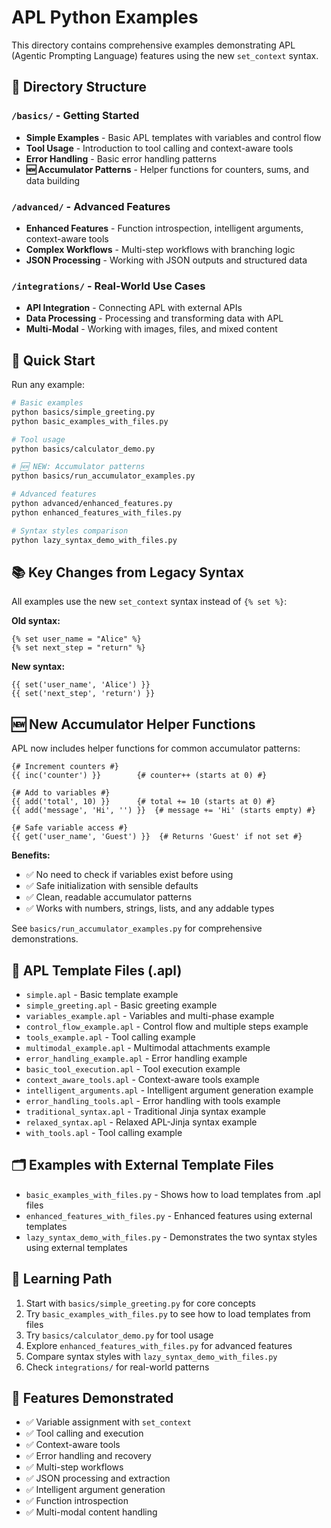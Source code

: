 # APL Python Examples

This directory contains comprehensive examples demonstrating APL (Agentic Prompting Language) features using the new `set_context` syntax.

## 📁 Directory Structure

### `/basics/` - Getting Started
- **Simple Examples** - Basic APL templates with variables and control flow
- **Tool Usage** - Introduction to tool calling and context-aware tools  
- **Error Handling** - Basic error handling patterns
- **🆕 Accumulator Patterns** - Helper functions for counters, sums, and data building

### `/advanced/` - Advanced Features
- **Enhanced Features** - Function introspection, intelligent arguments, context-aware tools
- **Complex Workflows** - Multi-step workflows with branching logic
- **JSON Processing** - Working with JSON outputs and structured data

### `/integrations/` - Real-World Use Cases
- **API Integration** - Connecting APL with external APIs
- **Data Processing** - Processing and transforming data with APL
- **Multi-Modal** - Working with images, files, and mixed content

## 🚀 Quick Start

Run any example:

```bash
# Basic examples
python basics/simple_greeting.py
python basic_examples_with_files.py

# Tool usage
python basics/calculator_demo.py

# 🆕 NEW: Accumulator patterns
python basics/run_accumulator_examples.py

# Advanced features  
python advanced/enhanced_features.py
python enhanced_features_with_files.py

# Syntax styles comparison
python lazy_syntax_demo_with_files.py
```

## 📚 Key Changes from Legacy Syntax

All examples use the new `set_context` syntax instead of `{% set %}`:

**Old syntax:**
```jinja
{% set user_name = "Alice" %}
{% set next_step = "return" %}
```

**New syntax:**
```jinja
{{ set('user_name', 'Alice') }}
{{ set('next_step', 'return') }}
```

## 🆕 New Accumulator Helper Functions

APL now includes helper functions for common accumulator patterns:

```jinja
{# Increment counters #}
{{ inc('counter') }}        {# counter++ (starts at 0) #}

{# Add to variables #}
{{ add('total', 10) }}      {# total += 10 (starts at 0) #}
{{ add('message', 'Hi', '') }}  {# message += 'Hi' (starts empty) #}

{# Safe variable access #}
{{ get('user_name', 'Guest') }}  {# Returns 'Guest' if not set #}
```

**Benefits:**
- ✅ No need to check if variables exist before using
- ✅ Safe initialization with sensible defaults  
- ✅ Clean, readable accumulator patterns
- ✅ Works with numbers, strings, lists, and any addable types

See `basics/run_accumulator_examples.py` for comprehensive demonstrations.

## 🔧 APL Template Files (.apl)

- `simple.apl` - Basic template example
- `simple_greeting.apl` - Basic greeting example
- `variables_example.apl` - Variables and multi-phase example
- `control_flow_example.apl` - Control flow and multiple steps example
- `tools_example.apl` - Tool calling example
- `multimodal_example.apl` - Multimodal attachments example
- `error_handling_example.apl` - Error handling example
- `basic_tool_execution.apl` - Tool execution example
- `context_aware_tools.apl` - Context-aware tools example
- `intelligent_arguments.apl` - Intelligent argument generation example
- `error_handling_tools.apl` - Error handling with tools example
- `traditional_syntax.apl` - Traditional Jinja syntax example
- `relaxed_syntax.apl` - Relaxed APL-Jinja syntax example
- `with_tools.apl` - Tool calling example

## 🗂️ Examples with External Template Files

- `basic_examples_with_files.py` - Shows how to load templates from .apl files
- `enhanced_features_with_files.py` - Enhanced features using external templates
- `lazy_syntax_demo_with_files.py` - Demonstrates the two syntax styles using external templates

## 📖 Learning Path

1. Start with `basics/simple_greeting.py` for core concepts
2. Try `basic_examples_with_files.py` to see how to load templates from files
3. Try `basics/calculator_demo.py` for tool usage
4. Explore `enhanced_features_with_files.py` for advanced features
5. Compare syntax styles with `lazy_syntax_demo_with_files.py`
6. Check `integrations/` for real-world patterns

## 🎯 Features Demonstrated

- ✅ Variable assignment with `set_context`
- ✅ Tool calling and execution
- ✅ Context-aware tools
- ✅ Error handling and recovery
- ✅ Multi-step workflows
- ✅ JSON processing and extraction
- ✅ Intelligent argument generation
- ✅ Function introspection
- ✅ Multi-modal content handling
